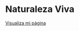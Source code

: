 # Naturaleza Viva

<a href="https://luzdalis-lopez.github.io/templete_naturaleza/">Visualiza mi página</a>